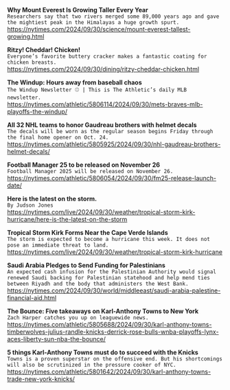**Why Mount Everest Is Growing Taller Every Year**\
`Researchers say that two rivers merged some 89,000 years ago and gave the mightiest peak in the Himalayas a huge growth spurt.`\
https://nytimes.com/2024/09/30/science/mount-everest-tallest-growing.html

**Ritzy! Cheddar! Chicken!**\
`Everyone’s favorite buttery cracker makes a fantastic coating for chicken breasts.`\
https://nytimes.com/2024/09/30/dining/ritzy-cheddar-chicken.html

**The Windup: Hours away from baseball chaos**\
`The Windup Newsletter ⚾ | This is The Athletic’s daily MLB newsletter.`\
https://nytimes.com/athletic/5806114/2024/09/30/mets-braves-mlb-playoffs-the-windup/

**All 32 NHL teams to honor Gaudreau brothers with helmet decals**\
`The decals will be worn as the regular season begins Friday through the final home opener on Oct. 24.`\
https://nytimes.com/athletic/5805925/2024/09/30/nhl-gaudreau-brothers-helmet-decals/

**Football Manager 25 to be released on November 26**\
`Football Manager 2025 will be released on November 26.`\
https://nytimes.com/athletic/5806054/2024/09/30/fm25-release-launch-date/

**Here is the latest on the storm.**\
`By Judson Jones`\
https://nytimes.com/live/2024/09/30/weather/tropical-storm-kirk-hurricane/here-is-the-latest-on-the-storm

**Tropical Storm Kirk Forms Near the Cape Verde Islands**\
`The storm is expected to become a hurricane this week. It does not pose an immediate threat to land.`\
https://nytimes.com/live/2024/09/30/weather/tropical-storm-kirk-hurricane

**Saudi Arabia Pledges to Send Funding for Palestinians**\
`An expected cash infusion for the Palestinian Authority would signal renewed Saudi backing for Palestinian statehood and help mend ties between Riyadh and the body that administers the West Bank.`\
https://nytimes.com/2024/09/30/world/middleeast/saudi-arabia-palestine-financial-aid.html

**The Bounce: Five takeaways on Karl-Anthony Towns to New York**\
`Zach Harper catches you up on leaguewide news.`\
https://nytimes.com/athletic/5805688/2024/09/30/karl-anthony-towns-timberwolves-julius-randle-knicks-derrick-rose-bulls-wnba-playoffs-lynx-aces-liberty-sun-nba-the-bounce/

**5 things Karl-Anthony Towns must do to succeed with the Knicks**\
`Towns is a proven superstar on the offensive end. But his shortcomings will also be scrutinized in the pressure cooker of NYC.`\
https://nytimes.com/athletic/5801642/2024/09/30/karl-anthony-towns-trade-new-york-knicks/

